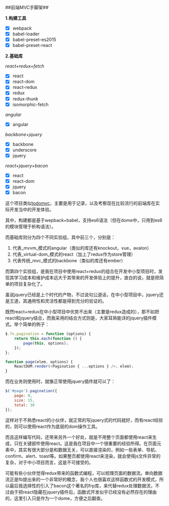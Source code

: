 ##前端MVC手脚架##

__1.构建工具__

- [x] webpack
- [x] babel-loader
- [x] babel-preset-es2015
- [x] babel-preset-react

__2.基础库__

_react+redux+fetch_

- [x] react
- [x] react-dom
- [x] react-redux
- [x] redux
- [x] redux-thunk
- [x] isomorphic-fetch

_angular_

- [x] angular 

_backbone+jquery_

- [x] backbone
- [x] underscore
- [x] jquery

_react+jquery+bacon_

- [x] react
- [x] react-dom
- [x] jquery
- [x] bacon

这个项目类似[todomvc][1]，主要是用于记录，以及考察现在比较流行的前端库在实际开发当中的开发体验。

其中，构建都是基于wepback+babel，支持es6语法（但在dome中，只用到es6的模块管理于析构语法）。

而基础库则分为四个不同实验组，其中前三个，分别是：

1. 代表_mvvm_模式的angular（类似的库还有knockout，vue，avalon）
2. 代表_virtual-dom_模式的react（加上了redux作为store管理）
3. 代表传统_mvc_模式的backbone（类似的库还有ember）

而第四个实验组，是我在项目中使用react+redux的组合在开发中小型项目时，发现其学习成本和维护成本远大于其带来的开发体验上的提升，直白的说，就是把简单的项目复杂化了。

虽说jquery已经是上个时代的产物，不过说句公道话，在中小型项目中，jquery还是王道，其通用性和灵活性都是得到充分的验证的。

既然react+redux在中小型项目中优势不出来（主要是redux造成的），那不如把react和jquery结合，而我采用的结合方式则是，大家耳熟能详的jquery插件模式。举个简单的例子：

```javascript
$.fn.pagination = function (options) {
	return this.each(function () {
		page(this, options);
	});
};

function page(elem, options) {
	ReactDOM.render(<Pagination { ...options } />, elem);
}
```

而在业务则使用时，就像正常使用jquery插件就可以了：

```javascript
$('#page').pagination({
	page: 0,
	size: 15,
	total: 30
});
```

这样对于不熟悉react的小伙伴，就正常的写jquery式的代码就好，而有react经验的，则可以使用react作为底层的dom操作工具。

而且这样编写代码，还带来另外一个好处，就是不用整个页面都使用react来生成，只在关键部件使用react。这是我在项目中一个很重要的经验所得。在页面元素中，其实有很大部分是和数据无关，可以直接渲染的，例如一些表单、导航、confirm、alert、toast等。如果整页都使用react来渲染，就会使得js文件异常的复杂，对于中小项目而言，这是不可接受的。

可能有些小伙伴觉得redux带来的函数式编程，可以梳理页面的数据流。单向数据流正是fb提出来的一个非常好的概念，我个人也很喜欢这样函数式的开发模式，所以最后我选择性的引入了bacon这个著名的frp库，来代替redux处理数据流，不过由于把react隐藏在jquery插件后，函数式开发似乎已经没有必然存在的理由的，这里引入只是作为一个dome，方便之后翻查。

[1]: http://todomvc.com



